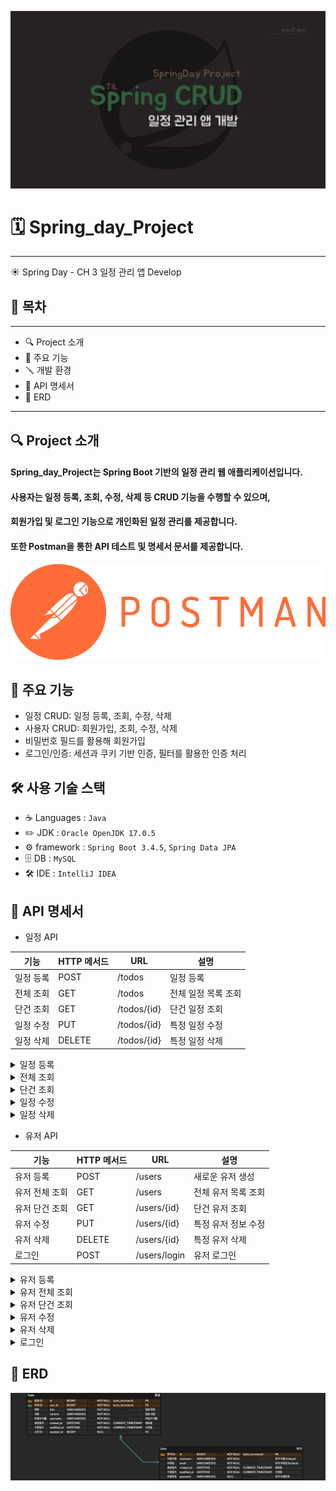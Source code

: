 [![메인 이미지](./main.png)](링크)

# 🗓️ Spring_day_Project
***
☀️ Spring Day - CH 3 일정 관리 앱 Develop
## 📔 목차 
***
- 🔍 Project 소개
- 🚀 주요 기능
- 🪛 개발 환경
- 🧾 API 명세서
- 📝 ERD
***



## 🔍 Project 소개

#### **Spring_day_Project**는 Spring Boot 기반의 일정 관리 웹 애플리케이션입니다.  
#### 사용자는 일정 등록, 조회, 수정, 삭제 등 CRUD 기능을 수행할 수 있으며,  
#### 회원가입 및 로그인 기능으로 개인화된 일정 관리를 제공합니다.  
#### 또한 Postman을 통한 API 테스트 및 명세서 문서를 제공합니다.

[![Postman](./postman.png)](https://documenter.getpostman.com/view/44800736/2sB2qcBL7j)


## 🚀 주요 기능
- 일정 CRUD: 일정 등록, 조회, 수정, 삭제
- 사용자 CRUD: 회원가입, 조회, 수정, 삭제
- 비밀번호 필드를 활용해 회원가입
- 로그인/인증: 세션과 쿠키 기반 인증, 필터를 활용한 인증 처리




## 🛠️ 사용 기술 스택
-  ☕️ Languages  : `Java`
-  ✏️ JDK : `Oracle OpenJDK 17.0.5`
- ⚙️ framework : `Spring Boot 3.4.5`, `Spring Data JPA`
- 🗄️ DB : `MySQL`
- 🛠️ IDE : `IntelliJ IDEA`


## 🧾 API 명세서
- 일정 API

| 기능 | HTTP 메서드 | URL | 설명 |
| --- | --- | --- | --- |
| 일정 등록 | POST | /todos | 일정 등록 |
| 전체 조회 | GET | /todos | 전체 일정 목록 조회 |
| 단건 조회 | GET | /todos/{id} | 단건 일정 조회 |
| 일정 수정 | PUT | /todos/{id} | 특정 일정 수정 |
| 일정 삭제 | DELETE | /todos/{id} | 특정 일정 삭제 |

<details>
  <summary>일정 등록</summary>

## 개요

- **URL**: `/todos`
- **Method**: `POST`
- **설명**: 일정을 등록하는 API입니다.

### 요청 (Request)

- Params: 없음
- Body (JSON):

```json
{
  "title": "팀 프로젝트 준비",
  "content": "팀 프로젝트 회의 자료 준비 및 발표 연습",
  "username": "홍길동",
  "memberId": 123
}
```

### 성공 응답 (Response)

- Status: `201 Created`

```json
{
  "id": 1,
  "title": "팀 프로젝트 준비",
  "content": "팀 프로젝트 회의 자료 준비 및 발표 연습",
  "memberId": 123,
  "username": "홍길동",
  "createdAt": "yyyy-mm-dd",
  "modifiedAt": "yyyy-mm-dd"
}
```

### 실패 응답

- Status: `400 Bad Request` 

```json
{
  "error": "title은 필수 항목입니다."
}
```
</details>
<details>
  <summary>전체 조회</summary>

## 개요

- **URL**: `/todos`
- **Method**: `GET`
- **설명**: 모든 일정을 조회하는 API입니다.

### 요청 (Request)

- Params: 없음
- Body: 없음

### 성공 응답 (Response)

- Status: `200 OK`

```json
[
  {
    "id": 1,
    "title": "팀 프로젝트 준비",
    "content": "팀 프로젝트 회의 자료 준비 및 발표 연습",
    "username": "홍길동",
    "memberId": 123,
    "createdAt": "yyyy-mm-dd",
    "modifiedAt": "yyyy-mm-dd"
  },
  {
    "id": 2,
    "title": "개인프로젝트 준비",
    "content": "개인 프로젝트 회의 자료 준비 및 발표 연습",
    "username": "심청이",
    "memberId": 1234,
    "createdAt": "yyyy-mm-dd",
    "modifiedAt": "yyyy-mm-dd"
  }
]
```
</details>
<details>
  <summary>단건 조회</summary>

## 개요

- **URL**: `/todos/{id}`
- **Method**: `GET`
- **설명**: 단건 일정을 조회하는 API입니다.

### 요청 (Request)

- Params: `id` (Path Variable)
- Body: 없음

### 성공 응답 (Response)

- Status: `200 OK`

```json
{
  "id": 1,
  "title": "팀 프로젝트 준비",
  "content": "팀 프로젝트 회의 자료 준비 및 발표 연습",
  "username": "홍길동",
  "memberId": 123,
  "createdAt": "yyyy-mm-dd",
  "modifiedAt": "yyyy-mm-dd"
}
```

### 실패 응답

- Status: `404 Not Found`

```json
{
  "error": "해당 일정이 존재하지 않습니다."
}
```
</details>
<details>
  <summary>일정 수정</summary>

## 개요

- **URL**: `/todos/{id}`
- **Method**: `PUT`
- **설명**: 특정 일정을 수정하는 API입니다.

### 요청 (Request)

- Params: `id` (Path Variable)
- Body (JSON):

```json
{
  "title": "팀 프로젝트 준비 - 계획 변경",
  "content": "팀 프로젝트 회의 자료 발표 시작으로 변경",
  "memberId": 123
}
```

### 성공 응답 (Response)

- Status: `200 OK`

```json
{
  "id": 1,
  "title": "팀 프로젝트 준비 - 계획 변경",
  "content": "팀 프로젝트 회의 자료 발표 시작으로 변경",
  "username": "홍길동",
  "memberId": 123,
  "createdAt": "yyyy-mm-dd",
  "modifiedAt": "yyyy-mm-dd"
}
```

### 실패 응답

- Status: `404 Not Found`

```json
{
  "error": "수정하려는 일정이 존재하지 않습니다."
}
```
</details>
<details>
  <summary>일정 삭제</summary>

## 개요

- **URL**: `/todos/{id}`
- **Method**: `DELETE`
- **설명**: 특정 일정을 삭제하는 API입니다.

### 요청 (Request)

- Params: `id` (Path Variable)
- Body: 없음

### 성공 응답 (Response)

- Status: `200 OK`

```json
{
  "message": "삭제 완료"
}
```

### 실패 응답

- Status: `404 Not Found`

```json
{
  "error": "삭제하려는 일정이 존재하지 않습니다."
}
```
</details>

- 유저 API

| 기능 | HTTP 메서드 | URL | 설명 |
| --- | --- | --- | --- |
| 유저 등록 | POST | /users | 새로운 유저 생성 |
| 유저 전체 조회 | GET | /users | 전체 유저 목록 조회 |
| 유저 단건 조회 | GET | /users/{id} | 단건 유저 조회 |
| 유저 수정 | PUT | /users/{id} | 특정 유저 정보 수정 |
| 유저 삭제 | DELETE | /users/{id} | 특정 유저 삭제 |
| 로그인 | POST | /users/login | 유저 로그인 |


<details>
  <summary>유저 등록</summary>

## 개요

URL: `/users`

Method: `POST`

설명: 유저를 생성하는 API입니다.

### 요청 (Request)

Params: 없음

Body (JSON):

```json
{
  "username": "john_doe",
  "email": "john.doe@example.com",
  "password": "password"
}
```

### 성공 응답 (Response)

- Status: `201 Created`

```json
{
  "id": 1,
  "username": "gil_dong",
  "email": "gildong@example.com",
  "createdAt": "yyyy-mm-dd",
  "modifiedAt": "yyyy-mm-dd"
}
```

### 실패 응답

- Status: `400 Bad Request` 

```json
{
  "error": "username은 필수 항목입니다."
}
```
</details>
<details>
  <summary>유저 전체 조회</summary>

## 개요

URL: `/users`

Method: `GET`

설명: 모든 유저를 조회하는 API입니다.

### 요청 (Request)

Params: 없음

Body: 없음

### 성공 응답 (Response)

Status: `200 OK`

```json
{
    "id": 1,
    "username": "gil_dong",
    "email": "gildong@example.com",
    "createdAt": "yyyy-mm-dd",
    "modifiedAt": "yyyy-mm-dd"
  },
  {
    "id": 2,
    "username": "simcheong@example.com",
    "email": "simcheong@example.com",
    "createdAt": "yyyy-mm-dd",
    "modifiedAt": "yyyy-mm-dd"
  }
```
</details>
<details>
  <summary>유저 단건 조회</summary>

## 개요

URL: `/users/{id}`

Method: `GET`

설명: 특정 유저를 단건 조회하는 API입니다.

### 요청 (Request)

Params: 없음

Body: 없음

### 성공 응답 (Response)

Status: `200 OK`

```json
{
  "id": 1,
  "username": "gil_dong",
  "email": "gildong@example.com",
  "createdAt": "yyyy-mm-dd",
  "modifiedAt": "yyyy-mm-dd"
}
```

### 실패 응답

Status: `404 Not Found`

```json
{
  "error": "해당 id의 유저를 찾을 수 없습니다."
}
```
</details>
<details>
  <summary>유저 수정</summary>

## 개요

URL: `/users/{id}`

Method: `PUT`

설명: 특정 유저를 수정하는 API입니다.

### 요청 (Request)

Params: 없음

Body (JSON):

```json
{
  "username": "gil_dong_updated",
  "email": "gildong.updated@example.com",
  "password": "password"
}
```

### 성공 응답 (Response)

Status: `200 OK`

```json
{
  "id": 1,
  "username": "gil_dong_updated",
  "email": "gildong.updated@example.com",
  "createdAt": "yyyy-mm-dd",
  "modifiedAt": "yyyy-mm-dd"
}
```

### 실패 응답

Status: `404 Not Found`

```json
{
  "error": "username은 필수 항목입니다."
}
```
</details>
<details>
  <summary>유저 삭제</summary>

## 개요

URL: `/users/{id}`

Method: `DELETE`

설명: 특정 유저를 삭제하는 API입니다.

### 요청 (Request)

Params: 없음

Body: 없음

### 성공 응답 (Response)

Status: `200 OK`

```json
{
  "message": "유저가 삭제되었습니다."
}
```

### 실패 응답

Status: `404 Not Found`

```json
{
  "error": "해당 id의 유저를 찾을 수 없습니다."
}
```

</details>
<details>
  <summary>로그인</summary>

## 개요

URL: `/users/login`

Method: `POST`

설명: 로그인 요청을 처리하는 API입니다.

### 요청 (Request)
Params: 없음

Body:

```json
{
  "email": "user@example.com",
  "password": "password123"
}
```

### 성공 응답 (Response)

Status: `200 OK`

```json
{
  "message": "로그인 성공"
}
```

### 실패 응답

Status: `401 Unauthorized`

```json
{
  "error": "이메일 또는 비밀번호가 일치하지 않습니다."
}
```
</details>




## 📝 ERD
![ERD 다이어그램](./ERD.png)